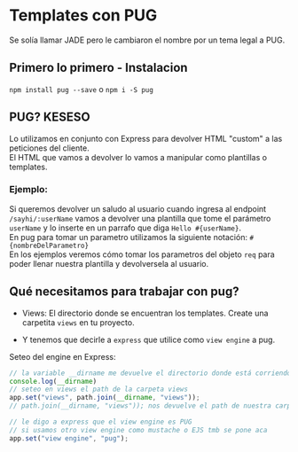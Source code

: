 # Templates con PUG

Se solía llamar JADE pero le cambiaron el nombre por un tema legal a PUG.

## Primero lo primero - Instalacion

`npm install pug --save` o `npm i -S pug`

## PUG? KESESO

Lo utilizamos en conjunto con Express para devolver HTML "custom" a las peticiones del cliente. <br/>
El HTML que vamos a devolver lo vamos a manipular como plantillas o templates.<br/>

### Ejemplo:

Si queremos devolver un saludo al usuario cuando ingresa al endpoint `/sayhi/:userName` vamos a devolver una plantilla que tome el parámetro `userName` y lo inserte en un parrafo que diga `Hello #{userName}`.
<br/>
En pug para tomar un parametro utilizamos la siguiente notación: `#{nombreDelParametro}`
<br/>
En los ejemplos veremos cómo tomar los parametros del objeto `req` para poder llenar nuestra plantilla y devolversela al usuario. <br/>

## Qué necesitamos para trabajar con pug?

- Views: El directorio donde se encuentran los templates. Create una carpetita `views` en tu proyecto.

- Y tenemos que decirle a `express` que utilice como `view engine` a pug.

Seteo del engine en Express:

```js
// la variable __dirname me devuelve el directorio donde está corriendo mi server
console.log(__dirname)
// seteo en views el path de la carpeta views
app.set("views", path.join(__dirname, "views"));
// path.join(__dirname, "views")); nos devuelve el path de nuestra carpeta views

// le digo a express que el view engine es PUG
// si usamos otro view engine como mustache o EJS tmb se pone aca 
app.set("view engine", "pug"); 
```